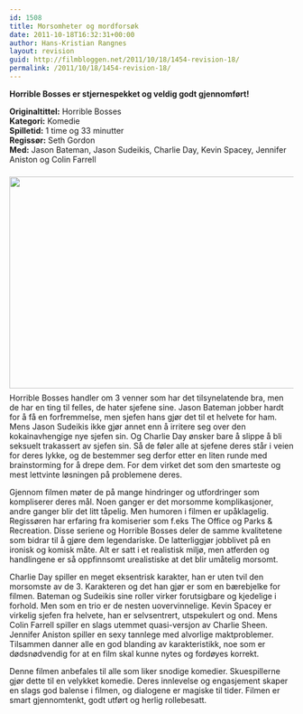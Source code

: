 ```yaml
---
id: 1508
title: Morsomheter og mordforsøk
date: 2011-10-18T16:32:31+00:00
author: Hans-Kristian Rangnes
layout: revision
guid: http://filmbloggen.net/2011/10/18/1454-revision-18/
permalink: /2011/10/18/1454-revision-18/
---
```

**Horrible Bosses er stjernespekket og veldig godt gjennomført!**<!--more-->

**Originaltittel:** Horrible Bosses  
**Kategori:** Komedie  
**Spilletid:** 1 time og 33 minutter  
**Regissør:** Seth Gordon  
**Med:** Jason Bateman, Jason Sudeikis, Charlie Day, Kevin Spacey, Jennifer Aniston og Colin Farrell

<img style="padding-right: 8px;padding-top: 8px;padding-bottom: 8px" src="http://www.ifc.com/news/assets_c/horrible-bosses-alt-07072011.jpg" alt="" width="602" height="375" />  
Horrible Bosses handler om 3 venner som har det tilsynelatende bra, men de har en ting til felles, de hater sjefene sine. Jason Bateman jobber hardt for å få en forfremmelse, men sjefen hans gjør det til et helvete for ham. Mens Jason Sudeikis ikke gjør annet enn å irritere seg over den kokainavhengige nye sjefen sin. Og Charlie Day ønsker bare å slippe å bli seksuelt trakassert av sjefen sin. Så de føler alle at sjefene deres står i veien for deres lykke, og de bestemmer seg derfor etter en liten runde med brainstorming for å drepe dem. For dem virket det som den smarteste og mest lettvinte løsningen på problemene deres.

Gjennom filmen møter de på mange hindringer og utfordringer som kompliserer deres mål. Noen ganger er det morsomme komplikasjoner, andre ganger blir det litt tåpelig. Men humoren i filmen er upåklagelig. Regissøren har erfaring fra komiserier som f.eks The Office og Parks & Recreation. Disse seriene og Horrible Bosses deler de samme kvalitetene som bidrar til å gjøre dem legendariske. De latterliggjør jobblivet på en ironisk og komisk måte. Alt er satt i et realistisk miljø, men atferden og handlingene er så oppfinnsomt urealistiske at det blir umåtelig morsomt.

Charlie Day spiller en meget eksentrisk karakter, han er uten tvil den morsomste av de 3. Karakteren og det han gjør er som en bærebjelke for filmen. Bateman og Sudeikis sine roller virker forutsigbare og kjedelige i forhold. Men som en trio er de nesten uovervinnelige. Kevin Spacey er virkelig sjefen fra helvete, han er selvsentrert, utspekulert og ond. Mens Colin Farrell spiller en slags utemmet quasi-versjon av Charlie Sheen. Jennifer Aniston spiller en sexy tannlege med alvorlige maktproblemer. Tilsammen danner alle en god blanding av karakteristikk, noe som er dødsnødvendig for at en film skal kunne nytes og fordøyes korrekt.

Denne filmen anbefales til alle som liker snodige komedier. Skuespillerne gjør dette til en velykket komedie. Deres innlevelse og engasjement skaper en slags god balense i filmen, og dialogene er magiske til tider. Filmen er smart gjennomtenkt, godt utført og herlig rollebesatt.